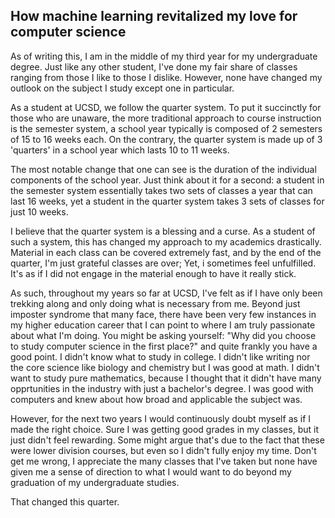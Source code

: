 ## How machine learning revitalized my love for computer science

As of writing this, I am in the middle of my third year for my undergraduate degree. Just like any other student, I've done my fair share of classes ranging from those I like to those I dislike. However, none have changed my outlook on the subject I study except one in particular.

As a student at UCSD, we follow the quarter system. To put it succinctly for those who are unaware, the more traditional approach to course instruction is the semester system, a school year typically is composed of 2 semesters of 15 to 16 weeks each. On the contrary, the quarter system is made up of 3 'quarters' in a school year which lasts 10 to 11 weeks. 

The most notable change that one can see is the duration of the individual components of the school year. Just think about it for a second: a student in the semester system essentially takes two sets of classes a year that can last 16 weeks, yet a student in the quarter system takes 3 sets of classes for just 10 weeks. 

I believe that the quarter system is a blessing and a curse. As a student of such a system, this has changed my approach to my academics drastically. Material in each class can be covered extremely fast, and by the end of the quarter, I'm just grateful classes are over; Yet, i sometimes feel unfulfilled. It's as if I did not engage in the material enough to have it really stick.

As such, throughout my years so far at UCSD, I've felt as if I have only been trekking along and only doing what is necessary from me. Beyond just imposter syndrome that many face, there have been very few instances in my higher education career that I can point to where I am truly passionate about what I'm doing. You might be asking yourself: "Why did you choose to study computer science in the first place?" and quite frankly you have a good point. I didn't know what to study in college. I didn't like writing nor the core science like biology and chemistry but I was good at math. I didn't want to study pure mathematics, because I thought that it didn't have many opprtunities in the industry with just a bachelor's degree. I was good with computers and knew about how broad and applicable the subject was. 

However, for the next two years I would continuously doubt myself as if I made the right choice. Sure I was getting good grades in my classes, but it just didn't feel rewarding. Some might argue that's due to the fact that these were lower division courses, but even so I didn't fully enjoy my time. Don't get me wrong, I appreciate the many classes that I've taken but none have given me a sense of direction to what I would want to do beyond my graduation of my undergraduate studies.

That changed this quarter.
